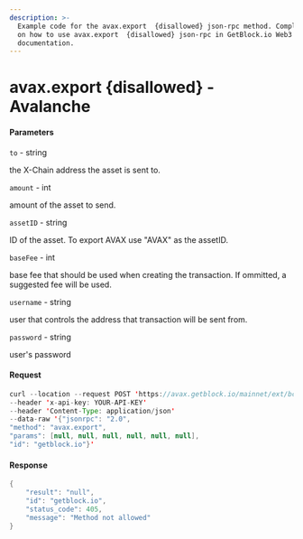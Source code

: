 ```yaml
---
description: >-
  Example code for the avax.export  {disallowed} json-rpc method. Сomplete guide
  on how to use avax.export  {disallowed} json-rpc in GetBlock.io Web3
  documentation.
---
```


# avax.export {disallowed} - Avalanche

#### Parameters

`to` - string

the X-Chain address the asset is sent to.

`amount` - int

amount of the asset to send.

`assetID` - string

ID of the asset. To export AVAX use "AVAX" as the assetID.

`baseFee` - int

base fee that should be used when creating the transaction. If ommitted, a suggested fee will be used.

`username` - string

user that controls the address that transaction will be sent from.

`password` - string

user's password

#### Request

```java
curl --location --request POST 'https://avax.getblock.io/mainnet/ext/bc/C/rpc' 
--header 'x-api-key: YOUR-API-KEY' 
--header 'Content-Type: application/json' 
--data-raw '{"jsonrpc": "2.0",
"method": "avax.export",
"params": [null, null, null, null, null, null],
"id": "getblock.io"}'
```

#### Response

```java
{
    "result": "null",
    "id": "getblock.io",
    "status_code": 405,
    "message": "Method not allowed"
}
```
